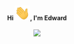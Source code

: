 <div align="center">
<h4 align="center">Hi <img width="35" src="https://github.com/1999AZZAR/1999AZZAR/blob/main/resources/img/waving.gif">, I'm Edward</h4>
<img src="https://discord.c99.nl/widget/theme-1/681070492039643249.png"/>
</div>
